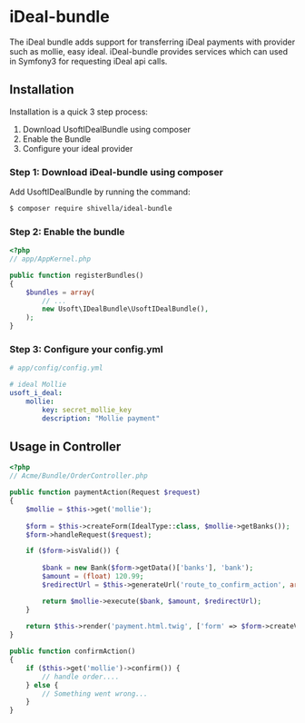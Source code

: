 iDeal-bundle
============

The iDeal bundle adds support for transferring iDeal payments with provider such as mollie, easy ideal.
iDeal-bundle provides services which can used in Symfony3 for requesting iDeal api calls.

Installation
------------
Installation is a quick 3 step process:

1. Download UsoftIDealBundle using composer
2. Enable the Bundle
3. Configure your ideal provider


### Step 1: Download iDeal-bundle using composer

Add UsoftIDealBundle by running the command:

``` bash
$ composer require shivella/ideal-bundle
```

### Step 2: Enable the bundle


``` php
<?php
// app/AppKernel.php

public function registerBundles()
{
    $bundles = array(
        // ...
        new Usoft\IDealBundle\UsoftIDealBundle(),
    );
}
```

### Step 3: Configure your config.yml
```yaml
# app/config/config.yml

# ideal Mollie
usoft_i_deal:
    mollie:
        key: secret_mollie_key
        description: "Mollie payment"

```


Usage in Controller
-------------------


``` php
<?php
// Acme/Bundle/OrderController.php

public function paymentAction(Request $request)
{
    $mollie = $this->get('mollie');
    
    $form = $this->createForm(IdealType::class, $mollie->getBanks());
    $form->handleRequest($request);

    if ($form->isValid()) {
        
        $bank = new Bank($form->getData()['banks'], 'bank');
        $amount = (float) 120.99;
        $redirectUrl = $this->generateUrl('route_to_confirm_action', array(), UrlGeneratorInterface::ABSOLUTE_URL);

        return $mollie->execute($bank, $amount, $redirectUrl);
    }
    
    return $this->render('payment.html.twig', ['form' => $form->createView()]);
}

public function confirmAction()
{
    if ($this->get('mollie')->confirm()) {
        // handle order....
    } else {
        // Something went wrong...
    }
}
```

